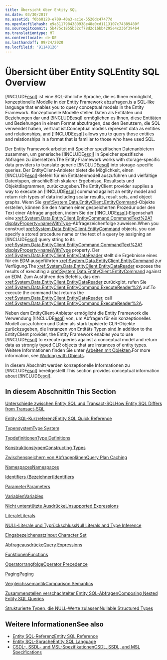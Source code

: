 ```yaml
---
title: Übersicht über Entity SQL
ms.date: 03/30/2017
ms.assetid: f0bb8120-e709-40a3-ac1e-5520dc47477d
ms.openlocfilehash: e9a5117984380938e48e0cd1113107c74389480f
ms.sourcegitcommit: 5b475c1855b32cf78d2d1bbb4295e4c236f39464
ms.translationtype: MT
ms.contentlocale: de-DE
ms.lasthandoff: 09/24/2020
ms.locfileid: "91148126"
---
```

# <a name="entity-sql-overview"></a><span data-ttu-id="21c2e-102">Übersicht über Entity SQL</span><span class="sxs-lookup"><span data-stu-id="21c2e-102">Entity SQL Overview</span></span>

[!INCLUDE[esql](../../../../../../includes/esql-md.md)] <span data-ttu-id="21c2e-103">ist eine SQL-ähnliche Sprache, die es Ihnen ermöglicht, konzeptionelle Modelle in der Entity Framework abzufragen.</span><span class="sxs-lookup"><span data-stu-id="21c2e-103">is a SQL-like language that enables you to query conceptual models in the Entity Framework.</span></span> <span data-ttu-id="21c2e-104">Konzeptionelle Modelle stellen Daten als Entitäten und Beziehungen dar und [!INCLUDE[esql](../../../../../../includes/esql-md.md)] ermöglichen es Ihnen, diese Entitäten und Beziehungen in einem Format abzufragen, das den Benutzern, die SQL verwendet haben, vertraut ist.</span><span class="sxs-lookup"><span data-stu-id="21c2e-104">Conceptual models represent data as entities and relationships, and [!INCLUDE[esql](../../../../../../includes/esql-md.md)] allows you to query those entities and relationships in a format that is familiar to those who have used SQL.</span></span>  

 <span data-ttu-id="21c2e-105">Der Entity Framework arbeitet mit Speicher spezifischen Datenanbietern zusammen, um generische [!INCLUDE[esql](../../../../../../includes/esql-md.md)] in Speicher spezifische Abfragen zu übersetzen.</span><span class="sxs-lookup"><span data-stu-id="21c2e-105">The Entity Framework works with storage-specific data providers to translate generic [!INCLUDE[esql](../../../../../../includes/esql-md.md)] into storage-specific queries.</span></span> <span data-ttu-id="21c2e-106">Der EntityClient-Anbieter bietet die Möglichkeit, einen [!INCLUDE[esql](../../../../../../includes/esql-md.md)]-Befehl für ein Entitätenmodell auszuführen und vielfältige Datentypen, einschließlich skalarer Ergebnisse, Resultsets und Objektdiagrammen, zurückzugeben.</span><span class="sxs-lookup"><span data-stu-id="21c2e-106">The EntityClient provider supplies a way to execute an [!INCLUDE[esql](../../../../../../includes/esql-md.md)] command against an entity model and return rich types of data including scalar results, result sets, and object graphs.</span></span> <span data-ttu-id="21c2e-107">Wenn Sie <xref:System.Data.EntityClient.EntityCommand>-Objekte erstellen, können Sie den Namen einer gespeicherten Prozedur oder den Text einer Abfrage angeben, indem Sie der [!INCLUDE[esql](../../../../../../includes/esql-md.md)]-Eigenschaft eine <xref:System.Data.EntityClient.EntityCommand.CommandText%2A?displayProperty=nameWithType>-Abfragezeichenfolge zuweisen.</span><span class="sxs-lookup"><span data-stu-id="21c2e-107">When you construct <xref:System.Data.EntityClient.EntityCommand> objects, you can specify a stored procedure name or the text of a query by assigning an [!INCLUDE[esql](../../../../../../includes/esql-md.md)] query string to its <xref:System.Data.EntityClient.EntityCommand.CommandText%2A?displayProperty=nameWithType> property.</span></span> <span data-ttu-id="21c2e-108">Der <xref:System.Data.EntityClient.EntityDataReader> stellt die Ergebnisse eines für ein EDM ausgeführten <xref:System.Data.EntityClient.EntityCommand> zur Verfügung.</span><span class="sxs-lookup"><span data-stu-id="21c2e-108">The <xref:System.Data.EntityClient.EntityDataReader> exposes the results of executing a <xref:System.Data.EntityClient.EntityCommand> against an EDM.</span></span> <span data-ttu-id="21c2e-109">Zum Ausführen des Befehls, das den <xref:System.Data.EntityClient.EntityDataReader> zurückgibt, rufen Sie <xref:System.Data.EntityClient.EntityCommand.ExecuteReader%2A> auf.</span><span class="sxs-lookup"><span data-stu-id="21c2e-109">To execute the command that returns the <xref:System.Data.EntityClient.EntityDataReader>, call <xref:System.Data.EntityClient.EntityCommand.ExecuteReader%2A>.</span></span>  
  
 <span data-ttu-id="21c2e-110">Neben dem EntityClient-Anbieter ermöglicht die Entity Framework die Verwendung [!INCLUDE[esql](../../../../../../includes/esql-md.md)] von, um Abfragen für ein konzeptionelles Modell auszuführen und Daten als stark typisierte CLR-Objekte zurückzugeben, die Instanzen von Entitäts Typen sind.</span><span class="sxs-lookup"><span data-stu-id="21c2e-110">In addition to the EntityClient provider, the Entity Framework enables you to use [!INCLUDE[esql](../../../../../../includes/esql-md.md)] to execute queries against a conceptual model and return data as strongly typed CLR objects that are instances of entity types.</span></span> <span data-ttu-id="21c2e-111">Weitere Informationen finden Sie unter [Arbeiten mit Objekten](../working-with-objects.md).</span><span class="sxs-lookup"><span data-stu-id="21c2e-111">For more information, see [Working with Objects](../working-with-objects.md).</span></span>  
  
 <span data-ttu-id="21c2e-112">In diesem Abschnitt werden konzeptionelle Informationen zu [!INCLUDE[esql](../../../../../../includes/esql-md.md)] bereitgestellt.</span><span class="sxs-lookup"><span data-stu-id="21c2e-112">This section provides conceptual information about [!INCLUDE[esql](../../../../../../includes/esql-md.md)].</span></span>  
  
## <a name="in-this-section"></a><span data-ttu-id="21c2e-113">In diesem Abschnitt</span><span class="sxs-lookup"><span data-stu-id="21c2e-113">In This Section</span></span>  

 [<span data-ttu-id="21c2e-114">Unterschiede zwischen Entity SQL und Transact-SQL</span><span class="sxs-lookup"><span data-stu-id="21c2e-114">How Entity SQL Differs from Transact-SQL</span></span>](how-entity-sql-differs-from-transact-sql.md)  
  
 [<span data-ttu-id="21c2e-115">Entity SQL-Kurzreferenz</span><span class="sxs-lookup"><span data-stu-id="21c2e-115">Entity SQL Quick Reference</span></span>](entity-sql-quick-reference.md)  
  
 [<span data-ttu-id="21c2e-116">Typensystem</span><span class="sxs-lookup"><span data-stu-id="21c2e-116">Type System</span></span>](type-system-entity-sql.md)  
  
 [<span data-ttu-id="21c2e-117">Typdefinitionen</span><span class="sxs-lookup"><span data-stu-id="21c2e-117">Type Definitions</span></span>](type-definitions-entity-sql.md)  
  
 [<span data-ttu-id="21c2e-118">Konstruktionstypen</span><span class="sxs-lookup"><span data-stu-id="21c2e-118">Constructing Types</span></span>](constructing-types-entity-sql.md)  
  
 [<span data-ttu-id="21c2e-119">Zwischenspeichern von Abfrageplänen</span><span class="sxs-lookup"><span data-stu-id="21c2e-119">Query Plan Caching</span></span>](query-plan-caching-entity-sql.md)  
  
 [<span data-ttu-id="21c2e-120">Namespaces</span><span class="sxs-lookup"><span data-stu-id="21c2e-120">Namespaces</span></span>](namespaces-entity-sql.md)  
  
 [<span data-ttu-id="21c2e-121">Identifiers (Bezeichner)</span><span class="sxs-lookup"><span data-stu-id="21c2e-121">Identifiers</span></span>](identifiers-entity-sql.md)  
  
 [<span data-ttu-id="21c2e-122">Parameter</span><span class="sxs-lookup"><span data-stu-id="21c2e-122">Parameters</span></span>](parameters-entity-sql.md)  
  
 [<span data-ttu-id="21c2e-123">Variablen</span><span class="sxs-lookup"><span data-stu-id="21c2e-123">Variables</span></span>](variables-entity-sql.md)  
  
 [<span data-ttu-id="21c2e-124">Nicht unterstützte Ausdrücke</span><span class="sxs-lookup"><span data-stu-id="21c2e-124">Unsupported Expressions</span></span>](unsupported-expressions-entity-sql.md)  
  
 [<span data-ttu-id="21c2e-125">Literale</span><span class="sxs-lookup"><span data-stu-id="21c2e-125">Literals</span></span>](literals-entity-sql.md)  
  
 [<span data-ttu-id="21c2e-126">NULL-Literale und Typrückschluss</span><span class="sxs-lookup"><span data-stu-id="21c2e-126">Null Literals and Type Inference</span></span>](null-literals-and-type-inference-entity-sql.md)  
  
 [<span data-ttu-id="21c2e-127">Eingabezeichensatz</span><span class="sxs-lookup"><span data-stu-id="21c2e-127">Input Character Set</span></span>](input-character-set-entity-sql.md)  
  
 [<span data-ttu-id="21c2e-128">Abfrageausdrücke</span><span class="sxs-lookup"><span data-stu-id="21c2e-128">Query Expressions</span></span>](query-expressions-entity-sql.md)  
  
 [<span data-ttu-id="21c2e-129">Funktionen</span><span class="sxs-lookup"><span data-stu-id="21c2e-129">Functions</span></span>](functions-entity-sql.md)  
  
 [<span data-ttu-id="21c2e-130">Operatorrangfolge</span><span class="sxs-lookup"><span data-stu-id="21c2e-130">Operator Precedence</span></span>](operator-precedence-entity-sql.md)  
  
 [<span data-ttu-id="21c2e-131">Paging</span><span class="sxs-lookup"><span data-stu-id="21c2e-131">Paging</span></span>](paging-entity-sql.md)  
  
 [<span data-ttu-id="21c2e-132">Vergleichssemantik</span><span class="sxs-lookup"><span data-stu-id="21c2e-132">Comparison Semantics</span></span>](comparison-semantics-entity-sql.md)  
  
 [<span data-ttu-id="21c2e-133">Zusammenstellen verschachtelter Entity SQL-Abfragen</span><span class="sxs-lookup"><span data-stu-id="21c2e-133">Composing Nested Entity SQL Queries</span></span>](composing-nested-entity-sql-queries.md)  
  
 [<span data-ttu-id="21c2e-134">Strukturierte Typen, die NULL-Werte zulassen</span><span class="sxs-lookup"><span data-stu-id="21c2e-134">Nullable Structured Types</span></span>](nullable-structured-types-entity-sql.md)  
  
## <a name="see-also"></a><span data-ttu-id="21c2e-135">Weitere Informationen</span><span class="sxs-lookup"><span data-stu-id="21c2e-135">See also</span></span>

- [<span data-ttu-id="21c2e-136">Entity SQL-Referenz</span><span class="sxs-lookup"><span data-stu-id="21c2e-136">Entity SQL Reference</span></span>](entity-sql-reference.md)
- [<span data-ttu-id="21c2e-137">Entity SQL-Sprache</span><span class="sxs-lookup"><span data-stu-id="21c2e-137">Entity SQL Language</span></span>](entity-sql-language.md)
- [<span data-ttu-id="21c2e-138">CSDL-, SSDL- und MSL-Spezifikationen</span><span class="sxs-lookup"><span data-stu-id="21c2e-138">CSDL, SSDL, and MSL Specifications</span></span>](/ef/ef6/modeling/designer/advanced/edmx/csdl-spec)
